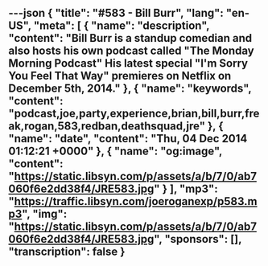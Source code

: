 ---json
{
  "title": "#583 - Bill Burr",
  "lang": "en-US",
  "meta": [
    {
      "name": "description",
      "content": "Bill Burr is a standup comedian and also hosts his own podcast called \"The Monday Morning Podcast\" His latest special \"I'm Sorry You Feel That Way\" premieres on Netflix on December 5th, 2014."
    },
    {
      "name": "keywords",
      "content": "podcast,joe,party,experience,brian,bill,burr,freak,rogan,583,redban,deathsquad,jre"
    },
    {
      "name": "date",
      "content": "Thu, 04 Dec 2014 01:12:21 +0000"
    },
    {
      "name": "og:image",
      "content": "https://static.libsyn.com/p/assets/a/b/7/0/ab7060f6e2dd38f4/JRE583.jpg"
    }
  ],
  "mp3": "https://traffic.libsyn.com/joeroganexp/p583.mp3",
  "img": "https://static.libsyn.com/p/assets/a/b/7/0/ab7060f6e2dd38f4/JRE583.jpg",
  "sponsors": [],
  "transcription": false
}
---
<episode-header />

<timemark seconds="0" />

<transcribe-call-to-action />

<episode-footer />